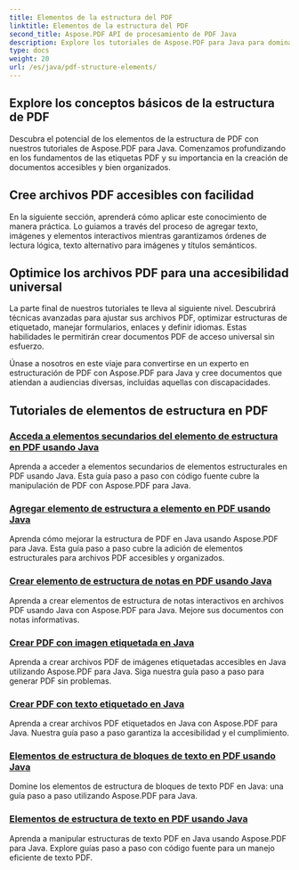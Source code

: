 ```yaml
---
title: Elementos de la estructura del PDF
linktitle: Elementos de la estructura del PDF
second_title: Aspose.PDF API de procesamiento de PDF Java
description: Explore los tutoriales de Aspose.PDF para Java para dominar los elementos de la estructura de PDF. Cree archivos PDF organizados y accesibles sin esfuerzo.
type: docs
weight: 20
url: /es/java/pdf-structure-elements/
---
```


## Explore los conceptos básicos de la estructura de PDF

Descubra el potencial de los elementos de la estructura de PDF con nuestros tutoriales de Aspose.PDF para Java. Comenzamos profundizando en los fundamentos de las etiquetas PDF y su importancia en la creación de documentos accesibles y bien organizados. 

## Cree archivos PDF accesibles con facilidad

En la siguiente sección, aprenderá cómo aplicar este conocimiento de manera práctica. Lo guiamos a través del proceso de agregar texto, imágenes y elementos interactivos mientras garantizamos órdenes de lectura lógica, texto alternativo para imágenes y títulos semánticos. 

## Optimice los archivos PDF para una accesibilidad universal

La parte final de nuestros tutoriales te lleva al siguiente nivel. Descubrirá técnicas avanzadas para ajustar sus archivos PDF, optimizar estructuras de etiquetado, manejar formularios, enlaces y definir idiomas. Estas habilidades le permitirán crear documentos PDF de acceso universal sin esfuerzo.

Únase a nosotros en este viaje para convertirse en un experto en estructuración de PDF con Aspose.PDF para Java y cree documentos que atiendan a audiencias diversas, incluidas aquellas con discapacidades.
## Tutoriales de elementos de estructura en PDF
### [Acceda a elementos secundarios del elemento de estructura en PDF usando Java](./access-children-elements-of-structure-element-in-pdf-using-java/)
Aprenda a acceder a elementos secundarios de elementos estructurales en PDF usando Java. Esta guía paso a paso con código fuente cubre la manipulación de PDF con Aspose.PDF para Java.
### [Agregar elemento de estructura a elemento en PDF usando Java](./add-structure-element-into-element-in-pdf-using-java/)
Aprenda cómo mejorar la estructura de PDF en Java usando Aspose.PDF para Java. Esta guía paso a paso cubre la adición de elementos estructurales para archivos PDF accesibles y organizados.
### [Crear elemento de estructura de notas en PDF usando Java](./create-note-structure-element-in-pdf-using-java/)
Aprenda a crear elementos de estructura de notas interactivos en archivos PDF usando Java con Aspose.PDF para Java. Mejore sus documentos con notas informativas.
### [Crear PDF con imagen etiquetada en Java](./create-pdf-with-tagged-image-in-java/)
Aprenda a crear archivos PDF de imágenes etiquetadas accesibles en Java utilizando Aspose.PDF para Java. Siga nuestra guía paso a paso para generar PDF sin problemas.
### [Crear PDF con texto etiquetado en Java](./create-pdf-with-tagged-text-in-java/)
Aprenda a crear archivos PDF etiquetados en Java con Aspose.PDF para Java. Nuestra guía paso a paso garantiza la accesibilidad y el cumplimiento.
### [Elementos de estructura de bloques de texto en PDF usando Java](./text-block-structure-elements-in-pdf-using-java/)
Domine los elementos de estructura de bloques de texto PDF en Java: una guía paso a paso utilizando Aspose.PDF para Java.
### [Elementos de estructura de texto en PDF usando Java](./text-structure-elements-in-pdf-using-java/)
Aprenda a manipular estructuras de texto PDF en Java usando Aspose.PDF para Java. Explore guías paso a paso con código fuente para un manejo eficiente de texto PDF.